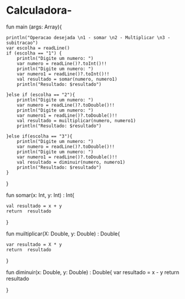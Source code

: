 # Calculadora-
fun main (args: Array<String>){


    println("Operacao desejada \n1 - somar \n2 - Multiplicar \n3 - subitracao")
    var escolha = readLine()
    if (escolha == "1") {
        println("Digite um numero: ")
        var numero = readLine()?.toInt()!!
        println("Digite um numero: ")
        var numero1 = readLine()?.toInt()!!
        val resultado = somar(numero, numero1)
        println("Resultado: $resultado")

    }else if (escolha == "2"){
        println("Digite um numero: ")
        var numero = readLine()?.toDouble()!!
        println("Digite um numero: ")
        var numero1 = readLine()?.toDouble()!!
        val resultado = muiltiplicar(numero, numero1)
        println("Resultado: $resultado")

    }else if(escolha == "3"){
        println("Digite um numero: ")
        var numero = readLine()?.toDouble()!!
        println("Digite um numero: ")
        var numero1 = readLine()?.toDouble()!!
        val resultado = diminuir(numero, numero1)
        println("Resultado: $resultado")
    }
}

fun somar(x: Int, y: Int) : Int{


    val resultado = x + y
    return  resultado
}

fun muiltiplicar(X: Double, y: Double) : Double{

    var resultado = X * y
    return  resultado
}

fun diminuir(x: Double, y: Double) : Double{
    var resultado = x - y
    return  resultado

}

